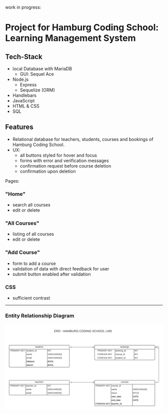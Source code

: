 work in progress: 
# Project for Hamburg Coding School: Learning Management System

## Tech-Stack
- local Database with MariaDB
  - GUI: Sequel Ace
- Node.js
  - Express
  - Sequelize (ORM)
- Handlebars
- JavaScript
- HTML & CSS
- SQL

## Features
- Relational database for teachers, students, courses and bookings of Hamburg Coding School.
- UX: 
  - all buttons styled for hover and focus
  - forms with error and verification messages
  - confirmation request before course deletion
  - confirmation upon deletion

Pages:

### "Home"
- search all courses
- edit or delete

### "All Courses"
- listing of all courses
- edit or delete

### "Add Course"
- form to add a course
- validation of data with direct feedback for user
- submit button enabled after validation


### CSS
- sufficient contrast

---
### Entity Relationship Diagram
![ERD - HAMBURG CODING SCHOOL LMS.png](/public/img/ERD-HAMBURG_CODING_SCHOOL_LMS.png)


